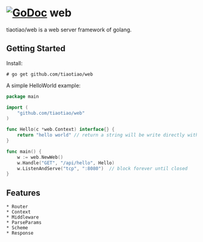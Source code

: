 [![GoDoc](https://godoc.org/github.com/gocraft/web?status.png)](https://godoc.org/github.com/tiaotiao/web)
web
=======================
tiaotiao/web is a web server framework of golang.

Getting Started
-------------------------
Install:

	# go get github.com/tiaotiao/web
  
A simple HelloWorld example:
```go
package main

import (
	"github.com/tiaotiao/web"
)

func Hello(c *web.Context) interface{} {
	return "hello world" // return a string will be write directly with out processing.
}

func main() {
	w := web.NewWeb()
	w.Handle("GET", "/api/hello", Hello)
	w.ListenAndServe("tcp", ":8080")  // block forever until closed
}
```

Features
------------------------------------------

	* Router
	* Context
	* Middleware
	* ParseParams
	* Scheme
	* Response

